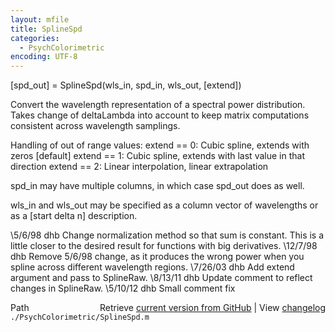 ```yaml
---
layout: mfile
title: SplineSpd
categories:
  - PsychColorimetric
encoding: UTF-8
---
```


[spd\_out] = SplineSpd(wls\_in, spd\_in, wls\_out, [extend])

Convert the wavelength representation of a spectral power distribution.
Takes change of deltaLambda into account to keep matrix computations
consistent across wavelength samplings.


Handling of out of range values:
  extend == 0: Cubic spline, extends with zeros [default]
  extend == 1: Cubic spline, extends with last value in that direction
  extend == 2: Linear interpolation, linear extrapolation

spd\_in may have multiple columns, in which case spd\_out does as well.

wls\_in and wls\_out may be specified as a column vector of
wavelengths or as a [start delta n] description.

\5/6/98  dhb  Change normalization method so that sum is constant.
             This is a little closer to the desired result for
             functions with big derivatives.
\12/7/98 dhb  Remove 5/6/98 change, as it produces the wrong power
             when you spline across different wavelength regions.
\7/26/03 dhb  Add extend argument and pass to SplineRaw.
\8/13/11 dhb  Update comment to reflect changes in SplineRaw.
\5/10/12 dhb  Small comment fix


<div class="code_header" style="text-align:right;">
  <span style="float:left;">Path&nbsp;&nbsp;</span> <span class="counter">Retrieve <a href=
  "https://raw.github.com/Psychtoolbox-3/Psychtoolbox-3/beta/./PsychColorimetric/SplineSpd.m">current version from GitHub</a> | View <a href=
  "https://github.com/Psychtoolbox-3/Psychtoolbox-3/commits/beta/./PsychColorimetric/SplineSpd.m">changelog</a></span>
</div>
<div class="code">
  <code>./PsychColorimetric/SplineSpd.m</code>
</div>
